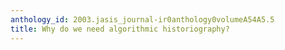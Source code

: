 ```yaml
---
anthology_id: 2003.jasis_journal-ir0anthology0volumeA54A5.5
title: Why do we need algorithmic historiography?
---
```


